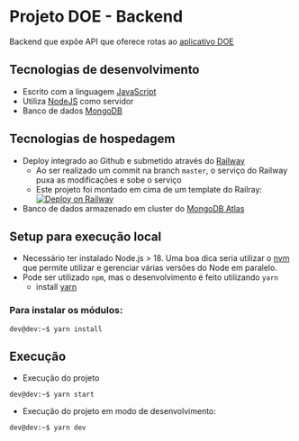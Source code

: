 # Projeto DOE - Backend
Backend que expõe API que oferece rotas ao [aplicativo DOE](https://github.com/Vitor-Felix/doe-expo-demo)

## Tecnologias de desenvolvimento
- Escrito com a linguagem [JavaScript](https://developer.mozilla.org/en-US/docs/Web/JavaScript)
- Utiliza [NodeJS](https://nodejs.org/en) como servidor
- Banco de dados [MongoDB](https://www.mongodb.com/)

## Tecnologias de hospedagem
- Deploy integrado ao Github e submetido através do [Railway](https://railway.app/)
  - Ao ser realizado um commit na branch `master`, o serviço do Railway puxa as modificações e sobe o serviço
  - Este projeto foi montado em cima de um template do Railray: [![Deploy on Railway](https://railway.app/button.svg)](https://railway.app/new/template/Abo1zu?referralCode=alphasec)
- Banco de dados armazenado em cluster do [MongoDB Atlas](https://www.mongodb.com/cloud/atlas/register)

## Setup para execução local
- Necessário ter instalado Node.js > 18. Uma boa dica seria utilizar o [nvm](https://github.com/nvm-sh/nvm) que permite utilizar e gerenciar várias versões do Node em paralelo.
- Pode ser utilizado `npm`, mas o desenvolvimento é feito utilizando `yarn`
  - install [yarn](https://classic.yarnpkg.com/lang/en/docs/install/#debian-stable)
### Para instalar os módulos:
```console
dev@dev:~$ yarn install
``` 

## Execução
- Execução do projeto
```console
dev@dev:~$ yarn start
``` 
- Execução do projeto em modo de desenvolvimento:
```console
dev@dev:~$ yarn dev
```
